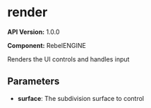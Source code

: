 # render

**API Version:** 1.0.0

**Component:** RebelENGINE

Renders the UI controls and handles input

## Parameters

- **surface**: The subdivision surface to control

